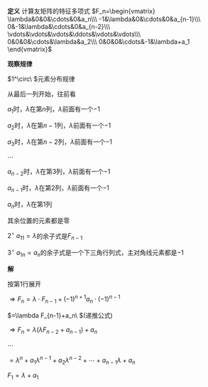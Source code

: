 **定义**
计算友矩阵的特征多项式
$F_n=\begin{vmatrix}
\lambda&0&0&\cdots&0&a_n\\\ 
-1&\lambda&0&\cdots&0&a_{n-1}\\\ 
0&-1&\lambda&\cdots&0&a_{n-2}\\\ 
\vdots&\vdots&\vdots&\ddots&\vdots&\vdots\\\ 
0&0&0&\cdots&\lambda&a_2\\\ 
0&0&0&\cdots&-1&\lambda+a_1
\end{vmatrix}$

**观察规律**

$1^\circ\ $元素分布规律

从最后一列开始，往前看

$a_1$时，$\lambda$在第$n$列，$\lambda$前面有一个$-1$

$a_2$时，$\lambda$在第$n-1$列，$\lambda$前面有一个$-1$

$a_3$时，$\lambda$在第$n-2$列，$\lambda$前面有一个$-1$

$\cdots$

$a_{n-2}$时，$\lambda$在第$3$列，$\lambda$前面有一个$-1$

$a_{n-1}$时，$\lambda$在第$2$列，$\lambda$前面有一个$-1$

$a_n$时，$\lambda$在第$1$列

其余位置的元素都是零

$2^\circ\ a_{11}=\lambda$的余子式是$F_{n-1}$

$3^\circ\ a_{1n}=a_n$的余子式是一个下三角行列式，主对角线元素都是$-1$

**解**

按第1行展开

$\Rightarrow F_n=\lambda\cdot F_{n-1}
+(-1)^{n+1}a_n\cdot(-1)^{n-1}$

$=\lambda F_{n-1}+a_n\ $(递推公式) 

$\Rightarrow F_n=\lambda(\lambda F_{n-2}+a_{n-1})+a_n$

$\cdots$

$=\lambda^n+a_1\lambda^{n-1}+a_2\lambda^{n-2}+\cdots+a_{n-1}\lambda+a_n$

$F_1=\lambda+a_1$
